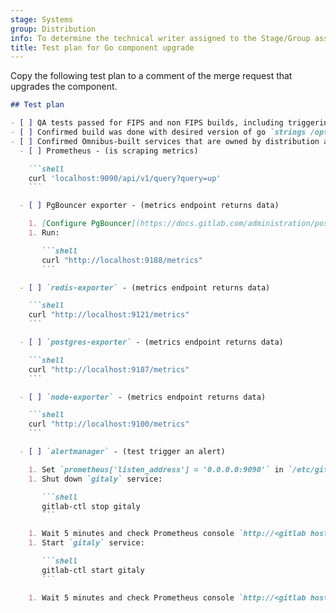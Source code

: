 ```yaml
---
stage: Systems
group: Distribution
info: To determine the technical writer assigned to the Stage/Group associated with this page, see https://handbook.gitlab.com/handbook/product/ux/technical-writing/#assignments
title: Test plan for Go component upgrade
---
```


Copy the following test plan to a comment of the merge request that upgrades the component.

````markdown
## Test plan

- [ ] QA tests passed for FIPS and non FIPS builds, including triggering the `build-package-on-all-os` job
- [ ] Confirmed build was done with desired version of go `strings /opt/gitlab/embedded/bin/gitaly  | grep 'go1\.' | tail -1`
- [ ] Confirmed Omnibus-built services that are owned by distribution are working
  - [ ] Prometheus - (is scraping metrics)

    ```shell
    curl 'localhost:9090/api/v1/query?query=up'
    ```

  - [ ] PgBouncer exporter - (metrics endpoint returns data)

    1. [Configure PgBouncer](https://docs.gitlab.com/administration/postgresql/pgbouncer/).
    1. Run:

       ```shell
       curl "http://localhost:9188/metrics"
       ```

  - [ ] `redis-exporter` - (metrics endpoint returns data)

    ```shell
    curl "http://localhost:9121/metrics"
    ```

  - [ ] `postgres-exporter` - (metrics endpoint returns data)

    ```shell
    curl "http://localhost:9187/metrics"
    ```

  - [ ] `node-exporter` - (metrics endpoint returns data)

    ```shell
    curl "http://localhost:9100/metrics"
    ```

  - [ ] `alertmanager` - (test trigger an alert)

    1. Set `prometheus['listen_address'] = '0.0.0.0:9090'` in `/etc/gitlab/gitlab.rb` and run `sudo gitlab-ctl reconfigure`.
    1. Shut down `gitaly` service:

       ```shell
       gitlab-ctl stop gitaly
       ```

    1. Wait 5 minutes and check Prometheus console `http://<gitlab host>:9090/alerts?search=` for service down alert.
    1. Start `gitaly` service:

       ```shell
       gitlab-ctl start gitaly
       ```

    1. Wait 5 minutes and check Prometheus console `http://<gitlab host>:9090/alerts?search=` for service back up.
````

